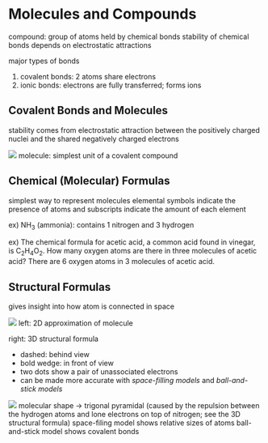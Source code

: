 # Molecules and Compounds
compound: group of atoms held by chemical bonds
stability of chemical bonds depends on electrostatic attractions 

major types of bonds
1. covalent bonds: 2 atoms share electrons
2. ionic bonds: electrons are fully transferred; forms ions

## Covalent Bonds and Molecules
stability comes from electrostatic attraction between the positively charged nuclei and the shared negatively charged electrons

![](https://cdn.kastatic.org/ka-perseus-images/05a6dc6da313e24f2f29849b3c8cba5da17e9730.svg)
molecule: simplest unit of a covalent compound

## Chemical (Molecular) Formulas
simplest way to represent molecules
elemental symbols indicate the presence of atoms and subscripts indicate the amount of each element

ex) NH<sub>3</sub> (ammonia): contains 1 nitrogen and 3 hydrogen

ex) The chemical formula for acetic acid, a common acid found in vinegar, is C<sub>2</sub>H<sub>4</sub>O<sub>2</sub>. How many oxygen atoms are there in three molecules of acetic acid?
There are 6 oxygen atoms in 3 molecules of acetic acid. 

## Structural Formulas
gives insight into how atom is connected in space

![](https://cdn.kastatic.org/ka-perseus-images/418aa650c9cbe92c4ea3792543312190a8b332b2.png)
left: 2D approximation of molecule

right: 3D structural formula
- dashed: behind view
- bold wedge: in front of view
- two dots show a pair of unassociated electrons
- can be made more accurate with _space-filling models_ and _ball-and-stick models_

![](https://cdn.kastatic.org/ka-perseus-images/e69acd6966cf0003fc948afc91323bf4c9012eef.png)
molecular shape -> trigonal pyramidal (caused by the repulsion between the hydrogen atoms and lone electrons on top of nitrogen; see the 3D structural formula)
space-filing model shows relative sizes of atoms
ball-and-stick model shows covalent bonds

